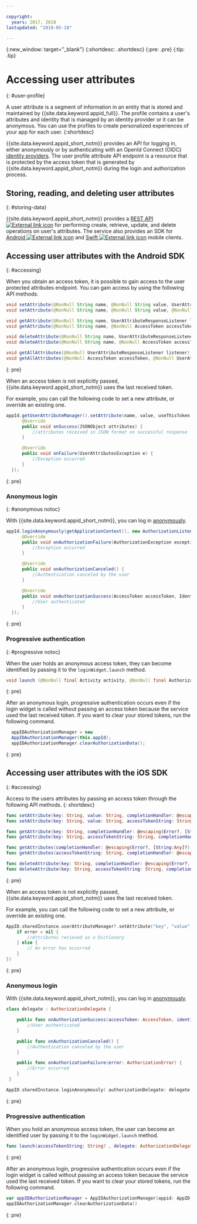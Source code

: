 ```yaml
---

copyright:
  years: 2017, 2018
lastupdated: "2018-05-18"

---
```


{:new_window: target="_blank"}
{:shortdesc: .shortdesc}
{:pre: .pre}
{:tip: .tip}




# Accessing user attributes
{: #user-profile}

A user attribute is a segment of information in an entity that is stored and maintained by {{site.data.keyword.appid_full}}. The profile contains a user's attributes and identity that is managed by an identity provider or it can be anonymous. You can use the profiles to create personalized experiences of your app for each user.
{:shortdesc}


{{site.data.keyword.appid_short_notm}} provides an API for logging in, either anonymously or by authenticating with an OpenId Connect (OIDC) [identity providers](/docs/services/appid/identity-providers.html). The user profile attribute API endpoint is a resource that is protected by the access token that is generated by {{site.data.keyword.appid_short_notm}} during the login and authorization process.


## Storing, reading, and deleting user attributes
{: #storing-data}

{{site.data.keyword.appid_short_notm}} provides a <a href="https://appid-profiles.ng.bluemix.net/swagger-ui/index.html#/Attributes" target="_blank">REST API <img src="../../icons/launch-glyph.svg" alt="External link icon"></a> for performing create, retrieve, update, and delete operations on user's attributes. The service also provides an SDK for <a href="https://github.com/ibm-cloud-security/appid-clientsdk-android" target="_blank">Android <img src="../../icons/launch-glyph.svg" alt="External link icon"></a> and <a href="https://github.com/ibm-cloud-security/appid-clientsdk-swift" target="_blank">Swift <img src="../../icons/launch-glyph.svg" alt="External link icon"></a> mobile clients.

## Accessing user attributes with the Android SDK
{: #accessing}

When you obtain an access token, it is possible to gain access to the user protected attributes endpoint. You can gain access by using the following API methods.

  ```java
  void setAttribute(@NonNull String name, @NonNull String value, UserAttributeResponseListener listener);
  void setAttribute(@NonNull String name, @NonNull String value, @NonNull AccessToken accessToken, UserAttributeResponseListener listener);

  void getAttribute(@NonNull String name, UserAttributeResponseListener listener);
  void getAttribute(@NonNull String name, @NonNull AccessToken accessToken, UserAttributeResponseListener listener);

  void deleteAttribute(@NonNull String name, UserAttributeResponseListener listener);
  void deleteAttribute(@NonNull String name, @NonNull AccessToken accessToken, UserAttributeResponseListener listener);

  void getAllAttributes(@NonNull UserAttributeResponseListener listener);
  void getAllAttributes(@NonNull AccessToken accessToken, @NonNull UserAttributeResponseListener listener);
  ```
  {: pre}

When an access token is not explicitly passed, {{site.data.keyword.appid_short_notm}} uses the last received token.

For example, you can call the following code to set a new attribute, or override an existing one.

  ```java
  appId.getUserAttributeManager().setAttribute(name, value, useThisToken,new UserAttributeResponseListener() {
		@Override
		public void onSuccess(JSONObject attributes) {
			//attributes received in JSON format on successful response
		}

		@Override
		public void onFailure(UserAttributesException e) {
			//Exception occurred
		}
	});
  ```
  {: pre}

### Anonymous login
{: #anonymous notoc}

With {{site.data.keyword.appid_short_notm}}, you can log in [anonymously](/docs/services/appid/user-profile.html#anonymous).

  ```java
  appId.loginAnonymously(getApplicationContext(), new AuthorizationListener() {
		@Override
		public void onAuthorizationFailure(AuthorizationException exception) {
			//Exception occurred
		}

		@Override
		public void onAuthorizationCanceled() {
			//Authentication canceled by the user
		}

		@Override
		public void onAuthorizationSuccess(AccessToken accessToken, IdentityToken identityToken, RefreshToken refreshToken) {
			//User authenticated
		}
	});
  ```
  {: pre}

### Progressive authentication
{: #progressive notoc}

When the user holds an anonymous access token, they can become identified by passing it to the `loginWidget.launch` method.

  ```java
  void launch (@NonNull final Activity activity, @NonNull final AuthorizationListener authorizationListener, String accessTokenString);
  ```
  {: pre}

After an anonymous login, progressive authentication occurs even if the login widget is called without passing an access token because the service used the last received token. If you want to clear your stored tokens, run the following command.

  ```java
  	appIDAuthorizationManager = new
    AppIDAuthorizationManager(this.appId);
    appIDAuthorizationManager.clearAuthorizationData();
  ```
  {: pre}


## Accessing user attributes with the iOS SDK
{: #accessing}

Access to the users attributes by passing an access token through the following API methods.
{: shortdesc}

  ```swift
  func setAttribute(key: String, value: String, completionHandler: @escaping(Error?, [String:Any]?) -> Void)
  func setAttribute(key: String, value: String, accessTokenString: String, completionHandler: @escaping(Error?, [String:Any]?) -> Void)

  func getAttribute(key: String, completionHandler: @escaping(Error?, [String:Any]?) -> Void)
  func getAttribute(key: String, accessTokenString: String, completionHandler: @escaping(Error?, [String:Any]?) -> Void)

  func getAttributes(completionHandler: @escaping(Error?, [String:Any]?) -> Void)
  func getAttributes(accessTokenString: String, completionHandler: @escaping(Error?, [String:Any]?) -> Void)

  func deleteAttribute(key: String, completionHandler: @escaping(Error?, [String:Any]?) -> Void)
  func deleteAttribute(key: String, accessTokenString: String, completionHandler: @escaping(Error?, [String:Any]?) -> Void)
  ```
  {: pre}

When an access token is not explicitly passed, {{site.data.keyword.appid_short_notm}} uses the last received token.

For example, you can call the following code to set a new attribute, or override an existing one.

  ```swift
  AppID.sharedInstance.userAttributeManager?.setAttribute("key", "value", completionHandler: { (error, result) in
      if error = nil {
          //Attributes recieved as a Dictionary
      } else {
          // An error has occurred
      }
  })
  ```
  {: pre}


### Anonymous login

With {{site.data.keyword.appid_short_notm}}, you can log in [anonymously](/docs/services/appid/user-profile.html#anonymous).

  ```swift
  class delegate : AuthorizationDelegate {

      public func onAuthorizationSuccess(accessToken: AccessToken, identityToken: IdentityToken, refreshToken: RefreshToken?, response:Response?) {
          //User authenticated
      }

      public func onAuthorizationCanceled() {
          //Authentication canceled by the user
      }

      public func onAuthorizationFailure(error: AuthorizationError) {
          //Error occurred
      }
   }

  AppID.sharedInstance.loginAnonymously( authorizationDelegate: delegate())
  ```
  {: pre}

### Progressive authentication

When you hold an anonymous access token, the user can become an identified user by passing it to the `loginWidget.launch` method.

  ```swift
  func launch(accessTokenString: String? , delegate: AuthorizationDelegate)
  ```
  {: pre}

After an anonymous login, progressive authentication occurs even if the login widget is called without passing an access token because the service used the last received token. If you want to clear your stored tokens, run the following command.

  ```swift
  var appIDAuthorizationManager = AppIDAuthorizationManager(appid: AppID.sharedInstance)
  appIDAuthorizationManager.clearAuthorizationData()
  ```
  {: pre}



